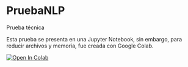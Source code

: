 # PruebaNLP
Prueba técnica

Esta prueba se presenta en una Jupyter Notebook, sin embargo, para reducir archivos y memoria, fue creada con Google Colab.

[![Open In Colab](https://colab.research.google.com/assets/colab-badge.svg)](prueba_tecnicaDomenicoMorales.ipynb)
